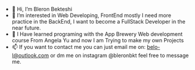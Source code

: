 - 👋 Hi, I’m Bleron Bekteshi
- 👀 I’m interested in Web Developing, FrontEnd mostly I need more practice in the BackEnd, I want to become a FullStack Developer in the near future.
- 🌱 I Have learned programing with the App Brewery Web development course From Angela Yu and now I am Trying to make my own Projects
- 📫 If you want to contact me you can just email me on: belo-l@outlook.com or dm me on instagram @bleronbkt feel free to message me.

<!---
Belo2/Belo2 is a ✨ special ✨ repository because its `README.md` (this file) appears on your GitHub profile.
You can click the Preview link to take a look at your changes.
--->
